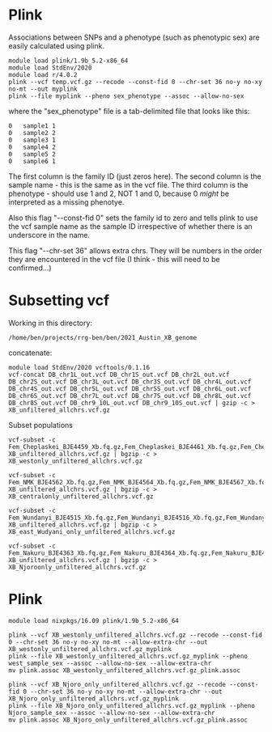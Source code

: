 # Plink

Associations between SNPs and a phenotype (such as phenotypic sex) are easily calculated using plink.

```
module load plink/1.9b_5.2-x86_64
module load StdEnv/2020
module load r/4.0.2
plink --vcf temp.vcf.gz --recode --const-fid 0 --chr-set 36 no-y no-xy no-mt --out myplink
plink --file myplink --pheno sex_phenotype --assoc --allow-no-sex
```
where the "sex_phenotype" file is a tab-delimited file that looks like this:
```
0	sample1	1
0	sample2	2
0	sample3	1
0	sample4	2
0	sample5	2
0	sample6	1
```
The first column is the family ID (just zeros here).  The second column is the sample name - this is the same as in the vcf file.  The third column is the phenotype - should use 1 and 2, NOT 1 and 0, because 0 *might* be interpreted as a missing phenotye.

Also this flag "--const-fid 0" sets the family id to zero and tells plink to use the vcf sample name as the sample ID irrespective of whether there is an underscore in the name.

This flag "--chr-set 36" allows extra chrs.  They will be numbers in the order they are encountered in the vcf file (I think - this will need to be confirmed...)

# Subsetting vcf

Working in this directory:
```
/home/ben/projects/rrg-ben/ben/2021_Austin_XB_genome
```
concatenate:
```
module load StdEnv/2020 vcftools/0.1.16
vcf-concat DB_chr1L_out.vcf DB_chr1S_out.vcf DB_chr2L_out.vcf DB_chr2S_out.vcf DB_chr3L_out.vcf DB_chr3S_out.vcf DB_chr4L_out.vcf DB_chr4S_out.vcf DB_chr5L_out.vcf DB_chr5S_out.vcf DB_chr6L_out.vcf DB_chr6S_out.vcf DB_chr7L_out.vcf DB_chr7S_out.vcf DB_chr8L_out.vcf DB_chr8S_out.vcf DB_chr9_10L_out.vcf DB_chr9_10S_out.vcf | gzip -c > XB_unfiltered_allchrs.vcf.gz
```
Subset populations
```
vcf-subset -c Fem_Cheplaskei_BJE4459_Xb.fq.gz,Fem_Cheplaskei_BJE4461_Xb.fq.gz,Fem_Cheplaskei_BJE4470_Xb.fq.gz,Fem_Chesuwe_BJE4479_Xb.fq.gz,Fem_Chesuwe_BJE4481_Xb.fq.gz,Fem_Eldoret_BJE4471_Xb.fq.gz,Fem_Eldoret_BJE4472_Xb.fq.gz,Fem_Eldoret_BJE4474_Xb.fq.gz,Fem_Eldoret_BJE4475_Xb.fq.gz,Fem_Eldoret_BJE4476_Xb.fq.gz,Fem_Kiminini_BJE4429_Xb.fq.gz,Fem_Kiminini_BJE4433_Xb.fq.gz,Fem_Lukhome_BJE4441_Xb.fq.gz,Fem_Lukhome_BJE4444_Xb.fq.gz,Fem_Lukhome_BJE4445_Xb.fq.gz,Fem_Lukhome_BJE4446_Xb.fq.gz,Mal_Cheplaskei_BJE4460_Xb.fq.gz,Mal_Cheplaskei_BJE4462_Xb.fq.gz,Mal_Cheplaskei_BJE4465_Xb.fq.gz,Mal_Cheplaskei_BJE4469_Xb.fq.gz,Mal_Chesuwe_BJE4477_Xb.fq.gz,Mal_Chesuwe_BJE4478_Xb.fq.gz,Mal_Chesuwe_BJE4480_Xb.fq.gz,Mal_Eldoret_BJE4473_Xb.fq.gz,Mal_Kiminini_BJE4430_Xb.fq.gz,Mal_Kiminini_BJE4431_Xb.fq.gz,Mal_Kiminini_BJE4432_Xb.fq.gz,Mal_Kisumu_BJE4391_Xb.fq.gz,Mal_Lukhome_BJE4442_Xb.fq.gz,Mal_Lukhome_BJE4443_Xb.fq.gz,Mal_Lukhome_BJE4447_Xb.fq.gz XB_unfiltered_allchrs.vcf.gz | bgzip -c > XB_westonly_unfiltered_allchrs.vcf.gz

vcf-subset -c Fem_NMK_BJE4562_Xb.fq.gz,Fem_NMK_BJE4564_Xb.fq.gz,Fem_NMK_BJE4567_Xb.fq.gz,Fem_NMK_BJE4568_Xb.fq.gz,Fem_Nakuru_BJE4363_Xb.fq.gz,Fem_Nakuru_BJE4364_Xb.fq.gz,Fem_Nakuru_BJE4367_Xb.fq.gz,Fem_Nakuru_BJE4368_Xb.fq.gz,Mal_NMK_BJE4563_Xb.fq.gz,Mal_Nakuru_BJE4365_Xb.fq.gz,Mal_Nakuru_BJE4366_Xb.fq.gz,Mal_Nakuru_BJE4374_Xb.fq.gz,Mal_Nakuru_BJE4377_Xb.fq.gz XB_unfiltered_allchrs.vcf.gz | bgzip -c > XB_centralonly_unfiltered_allchrs.vcf.gz

vcf-subset -c Fem_Wundanyi_BJE4515_Xb.fq.gz,Fem_Wundanyi_BJE4516_Xb.fq.gz,Fem_Wundanyi_BJE4534_Xb.fq.gz,Fem_Wundanyi_BJE4535_Xb.fq.gz,Fem_Wundanyi_BJE4541_Xb.fq.gz,Mal_Wundanyi_BJE4536_Xb.fq.gz,Mal_Wundanyi_BJE4537_Xb.fq.gz,Mal_Wundanyi_BJE4538_Xb.fq.gz,Mal_Wundanyi_BJE4539_Xb.fq.gz,Mal_Wundanyi_BJE4540_Xb.fq.gz XB_unfiltered_allchrs.vcf.gz | bgzip -c > XB_east_Wudyani_only_unfiltered_allchrs.vcf.gz

vcf-subset -c Fem_Nakuru_BJE4363_Xb.fq.gz,Fem_Nakuru_BJE4364_Xb.fq.gz,Fem_Nakuru_BJE4367_Xb.fq.gz,Fem_Nakuru_BJE4368_Xb.fq.gz,Mal_Nakuru_BJE4365_Xb.fq.gz,Mal_Nakuru_BJE4366_Xb.fq.gz,Mal_Nakuru_BJE4374_Xb.fq.gz,Mal_Nakuru_BJE4377_Xb.fq.gz XB_unfiltered_allchrs.vcf.gz | bgzip -c > XB_Njoroonly_unfiltered_allchrs.vcf.gz

```

# Plink
```
module load nixpkgs/16.09 plink/1.9b_5.2-x86_64

plink --vcf XB_westonly_unfiltered_allchrs.vcf.gz --recode --const-fid 0 --chr-set 36 no-y no-xy no-mt --allow-extra-chr --out XB_westonly_unfiltered_allchrs.vcf.gz_myplink
plink --file XB_westonly_unfiltered_allchrs.vcf.gz_myplink --pheno west_sample_sex --assoc --allow-no-sex --allow-extra-chr 
mv plink.assoc XB_westonly_unfiltered_allchrs.vcf.gz_plink.assoc

plink --vcf XB_Njoro_only_unfiltered_allchrs.vcf.gz --recode --const-fid 0 --chr-set 36 no-y no-xy no-mt --allow-extra-chr --out XB_Njoro_only_unfiltered_allchrs.vcf.gz_myplink
plink --file XB_Njoro_only_unfiltered_allchrs.vcf.gz_myplink --pheno Njoro_sample_sex --assoc --allow-no-sex --allow-extra-chr 
mv plink.assoc XB_Njoro_only_unfiltered_allchrs.vcf.gz_plink.assoc
```

